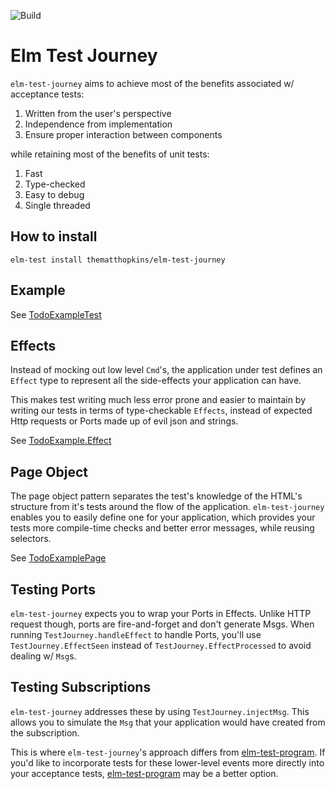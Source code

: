 ![Build](https://github.com/thematthopkins/elm-test-journey/workflows/Build/badge.svg)

# Elm Test Journey #

`elm-test-journey` aims to achieve most of the benefits associated w/ acceptance tests:
1. Written from the user's perspective
2. Independence from implementation
3. Ensure proper interaction between components

while retaining most of the benefits of unit tests:
1. Fast
2. Type-checked
3. Easy to debug
4. Single threaded


## How to install ##
```elm-test install thematthopkins/elm-test-journey```

## Example ##

See [TodoExampleTest](https://github.com/thematthopkins/elm-test-journey/blob/master/examples/tests/TodoExampleTest.elm)


## Effects ##

Instead of mocking out low level `Cmd`'s, the application under test defines an `Effect` type to represent all the side-effects your application can have.

This makes test writing much less error prone and easier to maintain by writing our tests in terms of type-checkable `Effects`, instead of expected Http requests or Ports made up of evil json and strings.

See [TodoExample.Effect](https://github.com/thematthopkins/elm-test-journey/blob/master/examples/src/TodoExample.elm)


## Page Object ##

The page object pattern separates the test's knowledge of the HTML's structure from it's tests around the flow of the application.  `elm-test-journey` enables you to easily define one for your application, which provides your tests more compile-time checks and better error messages, while reusing selectors.


See [TodoExamplePage](https://github.com/thematthopkins/elm-test-journey/blob/master/examples/tests/TodoExamplePage.elm)

## Testing Ports ##
`elm-test-journey` expects you to wrap your Ports in Effects.  Unlike HTTP request though, ports are fire-and-forget and don't generate Msgs.  When running `TestJourney.handleEffect` to handle Ports, you'll use `TestJourney.EffectSeen` instead of `TestJourney.EffectProcessed` to avoid dealing w/ `Msg`s.

## Testing Subscriptions ##

`elm-test-journey` addresses these by using `TestJourney.injectMsg`.  This allows you to simulate the `Msg` that your application would have created from the subscription.

This is where `elm-test-journey`'s approach differs from [elm-test-program](https://github.com/avh4/elm-program-test).  If you'd like to incorporate tests for these lower-level events more directly into your acceptance tests, [elm-test-program](https://github.com/avh4/elm-program-test) may be a better option.
